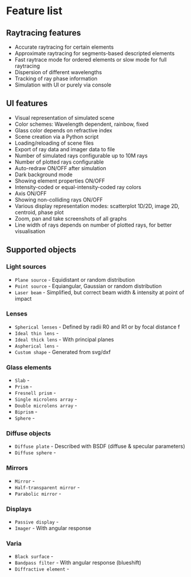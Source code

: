 # Feature list

## Raytracing features
* Accurate raytracing for certain elements
* Approximate raytracing for segments-based descripted elements
* Fast raytrace mode for ordered elements or slow mode for full raytracing
* Dispersion of different wavelengths
* Tracking of ray phase information
* Simulation with UI or purely via console

## UI features
* Visual representation of simulated scene
* Color schemes: Wavelength dependent, rainbow, fixed
* Glass color depends on refractive index
* Scene creation via a Python script
* Loading/reloading of scene files
* Export of ray data and imager data to file
* Number of simulated rays configurable up to 10M rays
* Number of plotted rays configurable
* Auto-redraw ON/OFF after simulation
* Dark background mode
* Showing element properties ON/OFF
* Intensity-coded or equal-intensity-coded ray colors
* Axis ON/OFF
* Showing non-colliding rays ON/OFF
* Various display representation modes: scatterplot 1D/2D, image 2D, centroid, phase plot
* Zoom, pan and take screenshots of all graphs
* Line width of rays depends on number of plotted rays, for better visualisation

## Supported objects

### Light sources
* `Plane source` - Equidistant or random distribution
* `Point source` - Equiangular, Gaussian or random distribution
* `Laser beam` - Simplified, but correct beam width & intensity at point of impact

### Lenses
* `Spherical lenses` - Defined by radii R0 and R1 or by focal distance f
* `Ideal thin lens` - 
* `Ideal thick lens` - With principal planes
* `Aspherical lens` - 
* `Custom shape` - Generated from svg/dxf

### Glass elements
* `Slab` - 
* `Prism` - 
* `Fresnell prism` - 
* `Single microlens array` - 
* `Double microlens array` - 
* `Biprism` - 
* `Sphere` - 

### Diffuse objects
* `Diffuse plate` - Described with BSDF (diffuse & specular parameters)
* `Diffuse sphere` - 

### Mirrors
* `Mirror` - 
* `Half-transparent mirror` - 
* `Parabolic mirror` - 

### Displays
* `Passive display` - 
* `Imager` - With angular response

### Varia
* `Black surface` - 
* `Bandpass filter` - With angular response (blueshift)
* `Diffractive element` - 


